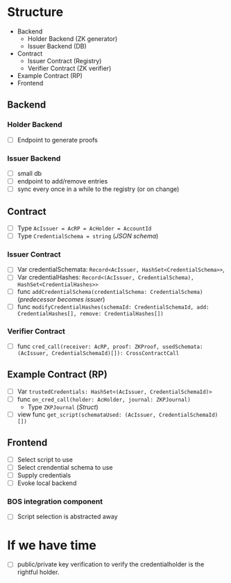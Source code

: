 # Structure
- Backend
  - Holder Backend (ZK generator)
  - Issuer Backend (DB)
- Contract
  - Issuer Contract (Registry)
  - Verifier Contract (ZK verifier)
- Example Contract (RP)
- Frontend

## Backend
### Holder Backend
- [ ] Endpoint to generate proofs
### Issuer Backend
- [ ] small db
- [ ] endpoint to add/remove entries
- [ ] sync every once in a while to the registry (or on change)

## Contract
- [ ] Type `AcIssuer = AcRP = AcHolder = AccountId`
- [ ] Type `CredentialSchema = string` (_JSON schema_)
### Issuer Contract
- [ ] Var credentialSchemata: `Record<AcIssuer, HashSet<CredentialSchema>>`, 
- [ ] Var credentialHashes: `Record<(AcIssuer, CredentialSchema), HashSet<CredentialHashes>>`
- [ ] func `addCredentialSchema(credentialSchema: CredentialSchema)` (_predecessor becomes issuer_)
- [ ] func `modifyCredentialHashes(schemaId: CredentialSchemaId, add: CredentialHashes[], remove: CredentialHashes[])`

### Verifier Contract
- [ ] func `cred_call(receiver: AcRP, proof: ZKProof, usedSchemata: (AcIssuer, CredentialSchemaId)[]): CrossContractCall`

## Example Contract (RP)
- [ ] Var `trustedCredentials: HashSet<(AcIssuer, CredentialSchemaId)>`
- [ ] func `on_cred_call(holder: AcHolder, journal: ZKPJournal)`
  - Type `ZKPJournal` (_Struct_)
- [ ] view func `get_script(schemataUsed: (AcIssuer, CredentialSchemaId)[])`

## Frontend
- [ ] Select script to use
- [ ] Select crendential schema to use
- [ ] Supply credentials
- [ ] Evoke local backend
### BOS integration component
- [ ] Script selection is abstracted away 

# If we have time
- [ ] public/private key verification to verify the credentialholder is the rightful holder.
